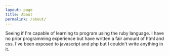 ```yaml
---
layout: page
title: About
permalink: /about/
---
```


Seeing if I'm capable of learning to program using the ruby language. I have no prior programming experience but have written a fair amount of html and css. I've been exposed to javascript and php but I couldn't write anything in it. 